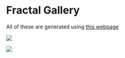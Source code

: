 # Fractal Gallery

All of these are generated using [this webpage](https://nathansolomon1678.github.io/fractals)

![](https://nathansolomon1678.github.io/fractals/example1.png)

![](https://nathansolomon1678.github.io/fractals/example2.png)
